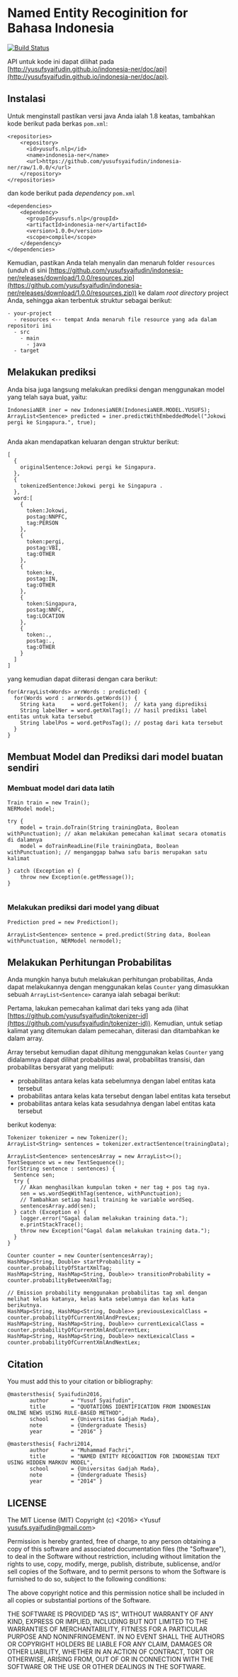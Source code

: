 # Named Entity Recoginition for Bahasa Indonesia

[![Build Status](https://travis-ci.org/yusufsyaifudin/indonesia-ner.svg?branch=master)](https://travis-ci.org/yusufsyaifudin/indonesia-ner)

API untuk kode ini dapat dilihat pada [http://yusufsyaifudin.github.io/indonesia-ner/doc/api](http://yusufsyaifudin.github.io/indonesia-ner/doc/api).

## Instalasi

Untuk menginstall pastikan versi java Anda ialah 1.8 keatas, tambahkan kode berikut pada berkas `pom.xml`:

```
<repositories>
    <repository>
      <id>yusufs.nlp</id>
      <name>indonesia-ner</name>
      <url>https://github.com/yusufsyaifudin/indonesia-ner/raw/1.0.0/</url>
    </repository>
</repositories> 
```

dan kode berikut pada _dependency_ `pom.xml`

```
<dependencies>
    <dependency>
      <groupId>yusufs.nlp</groupId>
      <artifactId>indonesia-ner</artifactId>
      <version>1.0.0</version>
      <scope>compile</scope>
    </dependency>
</dependencies>
```

Kemudian, pastikan Anda telah menyalin dan menaruh folder `resources` (unduh di sini [https://github.com/yusufsyaifudin/indonesia-ner/releases/download/1.0.0/resources.zip](https://github.com/yusufsyaifudin/indonesia-ner/releases/download/1.0.0/resources.zip)) ke dalam *root directory* project Anda, sehingga akan terbentuk struktur sebagai berikut:

```
- your-project
  - resources <-- tempat Anda menaruh file resource yang ada dalam repositori ini
  - src
    - main
      - java
  - target
```


## Melakukan prediksi
Anda bisa juga langsung melakukan prediksi dengan menggunakan model yang telah saya buat, yaitu:

```
IndonesiaNER iner = new IndonesiaNER(IndonesiaNER.MODEL.YUSUFS);
ArrayList<Sentence> predicted = iner.predictWithEmbeddedModel("Jokowi pergi ke Singapura.", true);


```

Anda akan mendapatkan keluaran dengan struktur berikut:

```
[
  {
    originalSentence:Jokowi pergi ke Singapura.
  },
  {
    tokenizedSentence:Jokowi pergi ke Singapura .
  },
  word:[
    {
      token:Jokowi,
      postag:NNPFC,
      tag:PERSON
    },
    {
      token:pergi,
      postag:VBI,
      tag:OTHER
    },
    {
      token:ke,
      postag:IN,
      tag:OTHER
    },
    {
      token:Singapura,
      postag:NNFC,
      tag:LOCATION
    },
    {
      token:.,
      postag:.,
      tag:OTHER
    }
  ]
]
```

yang kemudian dapat diiterasi dengan cara berikut:

```
for(ArrayList<Words> arrWords : predicted) {
  for(Words word : arrWords.getWords()) {
    String kata     = word.getToken();  // kata yang diprediksi
    String labelNer = word.getXmlTag(); // hasil prediksi label entitas untuk kata tersebut
    String labelPos = word.getPosTag(); // postag dari kata tersebut
  }
}
```


## Membuat Model dan Prediksi dari model buatan sendiri
### Membuat model dari data latih

```
Train train = new Train();
NERModel model;

try {
    model = train.doTrain(String trainingData, Boolean withPunctuation); // akan melakukan pemecahan kalimat secara otomatis di dalamnya
    model = doTrainReadLine(File trainingData, Boolean withPunctuation); // menganggap bahwa satu baris merupakan satu kalimat

} catch (Exception e) {
    throw new Exception(e.getMessage());
}
 
```

### Melakukan prediksi dari model yang dibuat
```
Prediction pred = new Prediction();

ArrayList<Sentence> sentence = pred.predict(String data, Boolean withPunctuation, NERModel nermodel);

```

## Melakukan Perhitungan Probabilitas
Anda mungkin hanya butuh melakukan perhitungan probabilitas, Anda dapat melakukannya dengan menggunakan kelas `Counter` yang dimasukkan sebuah `ArrayList<Sentence>` caranya ialah sebagai berikut:


Pertama, lakukan pemecahan kalimat dari teks yang ada (lihat [https://github.com/yusufsyaifudin/tokenizer-id](https://github.com/yusufsyaifudin/tokenizer-id)). Kemudian, untuk setiap kalimat yang ditemukan dalam pemecahan, diiterasi dan ditambahkan ke dalam array.

Array tersebut kemudian dapat dihitung menggunakan kelas `Counter` yang didalamnya dapat dilihat probabilitas awal, probabilitas transisi, dan probabilitas bersyarat yang meliputi:

* probabilitas antara kelas kata sebelumnya dengan label entitas kata tersebut
* probabilitas antara kelas kata tersebut dengan label entitas kata tersebut
* probabilitas antara kelas kata sesudahnya dengan label entitas kata tersebut

berikut kodenya:

```
Tokenizer tokenizer = new Tokenizer();
ArrayList<String> sentences = tokenizer.extractSentence(trainingData);

ArrayList<Sentence> sentencesArray = new ArrayList<>();
TextSequence ws = new TextSequence();
for(String sentence : sentences) {
  Sentence sen;
  try {
    // Akan menghasilkan kumpulan token + ner tag + pos tag nya.
    sen = ws.wordSeqWithTag(sentence, withPunctuation);
    // Tambahkan setiap hasil training ke variable wordSeq.
    sentencesArray.add(sen);
  } catch (Exception e) {
    logger.error("Gagal dalam melakukan training data.");
    e.printStackTrace();
    throw new Exception("Gagal dalam melakukan training data.");
  }
}

Counter counter = new Counter(sentencesArray);
HashMap<String, Double> startProbability = counter.probabilityOfStartXmlTag;
HashMap<String, HashMap<String, Double>> transitionProbability = counter.probabilityBetweenXmlTag;
    
// Emission probability menggunakan probabilitas tag xml dengan melihat kelas katanya, kelas kata sebelumnya dan kelas kata berikutnya.
HashMap<String, HashMap<String, Double>> previousLexicalClass = counter.probabilityOfCurrentXmlAndPrevLex;
HashMap<String, HashMap<String, Double>> currentLexicalClass = counter.probabilityOfCurrentXmlAndCurrentLex;
HashMap<String, HashMap<String, Double>> nextLexicalClass = counter.probabilityOfCurrentXmlAndNextLex;

```


## Citation
You must add this to your citation or bibliography:

```
@mastersthesis{ Syaifudin2016,
       author       = "Yusuf Syaifudin",
       title        = "QUOTATIONS IDENTIFICATION FROM INDONESIAN ONLINE NEWS USING RULE-BASED METHOD",
       school       = {Universitas Gadjah Mada},
       note         = {Undergraduate Thesis}
       year         = "2016" }

@mastersthesis{ Fachri2014,
       author       = "Muhammad Fachri",
       title        = "NAMED ENTITY RECOGNITION FOR INDONESIAN TEXT USING HIDDEN MARKOV MODEL",
       school       = {Universitas Gadjah Mada},
       note         = {Undergraduate Thesis}
       year         = "2014" }
```

## LICENSE
The MIT License (MIT)
Copyright (c) <2016> <Yusuf yusufs.syaifudin@gmail.com>

Permission is hereby granted, free of charge, to any person obtaining a copy of this software and associated documentation files (the "Software"), to deal in the Software without restriction, including without limitation the rights to use, copy, modify, merge, publish, distribute, sublicense, and/or sell copies of the Software, and to permit persons to whom the Software is furnished to do so, subject to the following conditions:

The above copyright notice and this permission notice shall be included in all copies or substantial portions of the Software.

THE SOFTWARE IS PROVIDED "AS IS", WITHOUT WARRANTY OF ANY KIND, EXPRESS OR IMPLIED, INCLUDING BUT NOT LIMITED TO THE WARRANTIES OF MERCHANTABILITY, FITNESS FOR A PARTICULAR PURPOSE AND NONINFRINGEMENT. IN NO EVENT SHALL THE AUTHORS OR COPYRIGHT HOLDERS BE LIABLE FOR ANY CLAIM, DAMAGES OR OTHER LIABILITY, WHETHER IN AN ACTION OF CONTRACT, TORT OR OTHERWISE, ARISING FROM, OUT OF OR IN CONNECTION WITH THE SOFTWARE OR THE USE OR OTHER DEALINGS IN THE SOFTWARE.

<!-- mvn install:install-file -DgroupId=yusufs.nlp -DartifactId=indonesia-ner -Dversion=1.0.0 -Dpackaging=jar -Dfile="D:\Project\nerID\target\indonesia-ner-1.0.0.jar" -DlocalRepositoryPath="D:\Project\nerID" -->
